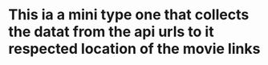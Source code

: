 # This ia a mini type one that collects the datat from the api urls to it respected location of the movie links